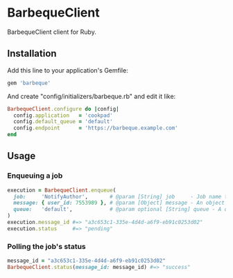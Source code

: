# BarbequeClient

BarbequeClient client for Ruby.

## Installation

Add this line to your application's Gemfile:

```rb
gem 'barbeque'
```

And create "config/initializers/barbeque.rb" and edit it like:

```rb
BarbequeClient.configure do |config|
  config.application   = 'cookpad'
  config.default_queue = 'default'
  config.endpoint      = 'https://barbeque.example.com'
end
```

## Usage
### Enqueuing a job

```rb
execution = BarbequeClient.enqueue(
  job:     'NotifyAuthor',       # @param [String] job     - Job name to enqueue.
  message: { user_id: 7553989 }, # @param [Object] message - An object which is serializable as JSON.
  queue:   'default',            # @param optional [String] queue - A queue name to enqueue a job.
)
execution.message_id #=> "a3c653c1-335e-4d4d-a6f9-eb91c0253d02"
execution.status     #=> "pending"
```

### Polling the job's status

```rb
message_id = "a3c653c1-335e-4d4d-a6f9-eb91c0253d02"
BarbequeClient.status(message_id: message_id) #=> "success"
```

